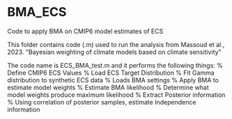 # BMA_ECS
Code to apply BMA on CMIP6 model estimates of ECS

This folder contains code (.m) used to run the analysis from Massoud et al., 2023. "Bayesian weighting of climate models based on climate sensitivity"

The code name is ECS_BMA_test.m and it performs the following things:
% Define CMIP6 ECS Values
% Load ECS Target Distribution
% Fit Gamma distribution to synthetic ECS data
% Loads BMA settings
% Apply BMA to estimate model weights 
    % Estimate BMA likelihood
    % Determine what model weights produce maximum likelihood
    % Extract Posterior information
% Using correlation of posterior samples, estimate Independence information 